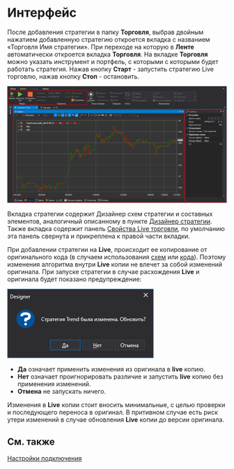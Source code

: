 # Интерфейс

После добавления стратегии в папку **Торговля**, выбрав двойным нажатием добавленную стратегию откроется вкладка с названием «Торговля Имя стратегии». При переходе на которую в **Ленте** автоматически откроется вкладка **Торговля**. На вкладке **Торговля** можно указать инструмент и портфель, с которыми с которыми будет работать стратегия. Нажав кнопку **Старт** \- запустить стратегию Live торговлю, нажав кнопку **Стоп** \- остановить. 

![Designer Interface Live trade 00](../../../images/designer_interface_live_trade_00.png)

Вкладка стратегии содержит Дизайнер схем стратегии и составных элементов, аналогичный описанному в пункте [Дизайнер стратегии](../strategies/using_visual_designer/diagram_panel.md). Также вкладка содержит панель [Свойства Live торговли](../user_interface/components/live_settings.md), по умолчанию эта панель свернута и прикреплена к правой части вкладки.

При добавлении стратегии на **Live**, происходит ее копирование от оригинального кода (в случаем использования [схем](../strategies/using_visual_designer.md) или [кода](../strategies/using_code.md)). Поэтому изменения алгоритма внутри **Live** копии не влечет за собой изменений оригинала. При запуске стратегии в случае расхождения **Live** и оригинала будет показано предупреждение:

![Designer Interface Live trade 01](../../../images/designer_interface_live_trade_01.png)

- **Да** означает применить изменения из оригинала в **live** копию.
- **Нет** означает проигнорировать различие и запустить **live** копию без применения изменений.
- **Отмена** не запускать ничего.

Изменения в **Live** копии стоит вносить минимальные, с целью проверки и последующего переноса в оригинал. В притивном случае есть риск утери изменений в случае обновления **Live** копии до версии оригинала.

## См. также

[Настройки подключения](../connections_settings.md)
